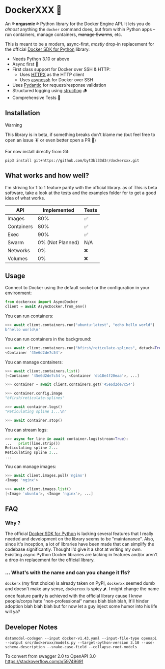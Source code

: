# DockerXXX 🥴

An **💦 orgasmic 💦** Python library for the Docker Engine API. It lets you do *almost* anything the `docker` command does, but from within Python apps – run containers, manage containers, ~~manage Swarms~~, etc.

This is meant to be a modern, async-first, *mostly* drop-in replacement for the official [Docker SDK for Python](https://github.com/docker/docker-py) library:

- Needs Python 3.10 or above
- Async first 🚀
- First class support for Docker over SSH & HTTP:
    - Uses [HTTPX](https://www.python-httpx.org/) as the HTTP client
    - Uses [asyncssh](https://asyncssh.readthedocs.io/en/latest/) for Docker over SSH
- Uses [Pydantic](https://docs.pydantic.dev/latest/) for request/response validation
- Structured logging using [structlog](https://www.structlog.org/en/stable/) 🪵
- Comprehensive Tests 🧪

## Installation
> [!WARNING]
> This library is in beta, if something breaks don't blame me (but feel free to open an issue 🪳 or even better open a PR 🥵)

<!---
The latest stable version [is available on PyPI](https://pypi.python.org/pypi/docker/). Either add `docker` to your `requirements.txt` file or install with pip:

    pip install dockerxxx

--> 

For now install directly from Git:

    pip3 install git+https://github.com/byt3bl33d3r/dockerxxx.git

## What works and how well?

I'm striving for 1 to 1 feature parity with the official library. as of This is beta software, take a look at the tests and the examples folder for to get a good idea of what works.

| API | Implemented | Tests  |
| --- | --- | -- |
| Images | 80% | ✅ | 
| Containers | 80% | ✅ | 
| Exec | 90% | ✅ |
| Swarm | 0% (Not Planned) | N/A |
| Networks | 0% | ❌ |
| Volumes | 0% | ❌ |

## Usage

Connect to Docker using the default socket or the configuration in your environment:

```python
from dockerxxx import AsyncDocker
client = await AsyncDocker.from_env()
```

You can run containers:

```python
>>> await client.containers.run("ubuntu:latest", "echo hello world")
b'hello world\n'
```

You can run containers in the background:

```python
>>> await client.containers.run("bfirsh/reticulate-splines", detach=True)
<Container '45e6d2de7c54'>
```

You can manage containers:

```python
>>> await client.containers.list()
[<Container '45e6d2de7c54'>, <Container 'db18e4f20eaa'>, ...]

>>> container = await client.containers.get('45e6d2de7c54')

>>> container.config.image
"bfirsh/reticulate-splines"

>>> await container.logs()
"Reticulating spline 1...\n"

>>> await container.stop()
```

You can stream logs:

```python
>>> async for line in await container.logs(stream=True):
...   print(line.strip())
Reticulating spline 2...
Reticulating spline 3...
...
```

You can manage images:

```python
>>> await client.images.pull('nginx')
<Image 'nginx'>

>>> await client.images.list()
[<Image 'ubuntu'>, <Image 'nginx'>, ...]
```

## FAQ

### Why ?

The official [Docker SDK for Python](https://github.com/docker/docker-py) is lacking several features that I really needed and development on the library seems to be "maintanance". Also, since it's inception, a lot of libraries have been made that can simplify the codebase significantly. Thought I'd give it a shot at writing my own. Exisiting async Python Docker libraries are lacking in features and/or aren't a drop-in replacement for the official library. 

### ... What's with the name and can you change it ffs?

`dockerx` (my first choice) is already taken on PyPI, `dockerxx` seemed dumb and doesn't make any sense, `dockerxxx` is spicy 🌶️. I might change the name once feature parity is achieved with the official library cause I know people/corps hate "non-professional" names blah blah blah, It'll hinder adoption blah blah blah but for now let a guy inject some humor into his life will ya?

## Developer Notes

```
datamodel-codegen --input docker-v1.43.yaml --input-file-type openapi --output src/dockerxxx/models.py --target-python-version 3.10 --use-schema-description --snake-case-field --collapse-root-models
```

To convert from swagger 2.0 to OpenAPI 3.0 https://stackoverflow.com/a/59749691
